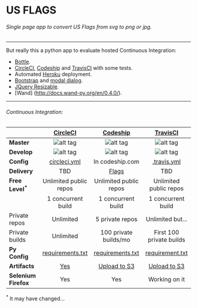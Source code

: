 # US FLAGS 


###### *Single page app to convert US Flags from svg to png or jpg.*
---
But really this a python app to evaluate hosted Continuous Integration:

* [Bottle](http://bottlepy.org/docs/dev/index.html).
* [CircleCI](https://circleci.com/), [Codeship](https://codeship.com/) and [TravisCI](https://travis-ci.com/) with some tests.
* Automated [Heroku](https://www.heroku.com/) deployment.
* [Bootstrap](http://getbootstrap.com/) and [modal dialog](http://getbootstrap.com/javascript/#modals).
* [JQuery Resizable](https://jqueryui.com/resizable/).
* [Wand] (http://docs.wand-py.org/en/0.4.0/).

---

###### Continuous Integration:
|               | **[CircleCI](https://circleci.com/)**       | **[Codeship](https://codeship.com/)**       | **[TravisCI](https://travis-ci.com/)**       |
| ------------  |:--------------:| :-------------:|:--------------:|
| **Master**  | ![alt tag](https://circleci.com/gh/wigglyworld/us_flags/tree/master.svg) | ![alt tag](https://codeship.com/projects/126f5060-b176-0132-d033-3edef27c5b65/status?branch=master) | ![alt tag](https://travis-ci.org/wigglyworld/us_flags.svg?branch=master) |
| **Develop** | ![alt tag](https://circleci.com/gh/wigglyworld/us_flags/tree/develop.svg ) | ![alt tag](https://codeship.com/projects/126f5060-b176-0132-d033-3edef27c5b65/status?branch=develop) | ![alt tag](https://travis-ci.org/wigglyworld/us_flags.svg?branch=develop) |
| **Config**        | [circleci.yml](https://github.com/wigglyworld/us_flags/blob/master/circleci.yml) | In codeship.com | [.travis.yml](https://github.com/wigglyworld/us_flags/blob/master/.travis.yml) |
| **Delivery**     | TBD | [Flags](http://calm-plateau-1307.herokuapp.com/) | TBD |
| **Free Level<sup>*</sup>**    | Unlimited public repos | Unlimited public repos | Unlimited public repos |
|                | 1 concurrent build     | 1 concurrent build     | 1 concurrent build     |
| Private repos  | Unlimited              | 5 private repos | Unlimited but... |
| Private builds | Unlimited             | 100 private builds/mo | First 100 private builds |
| **Py Config**      | [requirements.txt](https://github.com/wigglyworld/us_flags/blob/master/requirements.txt) | [requirements.txt](https://github.com/wigglyworld/us_flags/blob/master/requirements.txt) | [requirement.txt](https://github.com/wigglyworld/us_flags/blob/master/requirements.txt) |
| **Artifacts**      | [Yes](http://circleci.com/docs/build-artifacts) | [Upload to S3](https://codeship.com/documentation/continuous-integration/keep-build-artifacts/) | [Upload to S3](http://docs.travis-ci.com/user/uploading-artifacts/) |
| **Selenium Firefox** | Yes | Yes | Working on it | 

<sup>*</sup> It may have changed...


